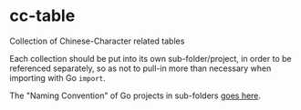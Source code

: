 # cc-table
Collection of Chinese-Character related tables

Each collection should be put into its own sub-folder/project, in order to be referenced separately, so as not to pull-in more than necessary when importing with Go `import`. 

The "Naming Convention" of Go projects in sub-folders [goes here](https://github.com/go-cc/cc-table/wiki/Naming-Convention). 

